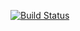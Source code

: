 [![Build Status](https://travis-ci.org/jrossett/sweng.svg?branch=master)](https://travis-ci.org/jrossett/sweng)

